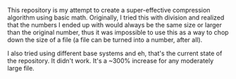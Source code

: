 This repository is my attempt to create a super-effective compression algorithm using basic math. Originally, I tried this with division and realized that the numbers I ended up with would always be the same size or larger than the original number, thus it was impossible to use this as a way to chop down the size of a file (a file can be turned into a number, after all).

I also tried using different base systems and eh, that's the current state of the repository. It didn't work. It's a ~300% increase for any moderately large file.